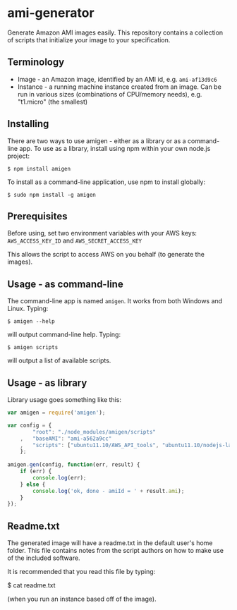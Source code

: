 ami-generator
====
Generate Amazon AMI images easily.  This repository contains a collection of scripts that initialize your image to your specification.


Terminology
-----------
* Image - an Amazon image, identified by an AMI id, e.g. `ami-af13d9c6`
* Instance - a running machine instance created from an image.  Can be run in various sizes (combinations of CPU/memory needs), e.g. "t1.micro" (the smallest)


Installing
----
There are two ways to use amigen - either as a library or as a command-line app.  To use as a library, install using npm within your own node.js project:

    $ npm install amigen

To install as a command-line application, use npm to install globally:

    $ sudo npm install -g amigen

Prerequisites
----
Before using, set two environment variables with your AWS keys:
`AWS_ACCESS_KEY_ID`
and `AWS_SECRET_ACCESS_KEY`
  
This allows the script to access AWS on you behalf (to generate the images).  

Usage - as command-line
----
The command-line app is named `amigen`.  It works from both Windows and Linux.  Typing:

	$ amigen --help
	
will output command-line help.  Typing:

	$ amigen scripts

will output a list of available scripts.

Usage - as library
----
Library usage goes something like this:

```javascript
var amigen = require('amigen');

var config = {   
        "root": "./node_modules/amigen/scripts"
    ,   "baseAMI": "ami-a562a9cc"
    ,   "scripts": ["ubuntu11.10/AWS_API_tools", "ubuntu11.10/nodejs-latest"]
    };
    
amigen.gen(config, function(err, result) {
    if (err) {
        console.log(err);
    } else {
        console.log('ok, done - amiId = ' + result.ami);
    }
});
```

Readme.txt
----------
The generated image will have a readme.txt in the default user's home folder.  This file contains notes from the script authors on how 
to make use of the included software.

It is recommended that you read this file by typing:

   $ cat readme.txt
  
(when you run an instance based off of the image).